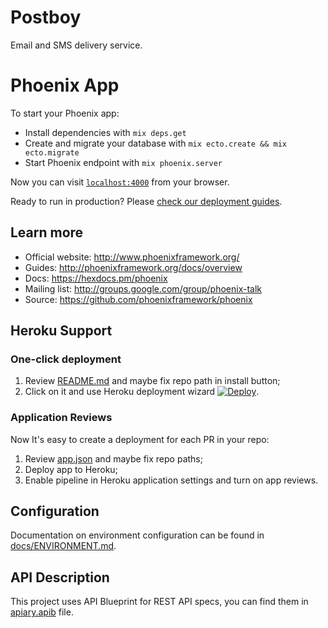 # Postboy

Email and SMS delivery service.

# Phoenix App

To start your Phoenix app:

  * Install dependencies with `mix deps.get`
  * Create and migrate your database with `mix ecto.create && mix ecto.migrate`
  * Start Phoenix endpoint with `mix phoenix.server`

Now you can visit [`localhost:4000`](http://localhost:4000) from your browser.

Ready to run in production? Please [check our deployment guides](http://www.phoenixframework.org/docs/deployment).

## Learn more

  * Official website: http://www.phoenixframework.org/
  * Guides: http://phoenixframework.org/docs/overview
  * Docs: https://hexdocs.pm/phoenix
  * Mailing list: http://groups.google.com/group/phoenix-talk
  * Source: https://github.com/phoenixframework/phoenix

## Heroku Support

### One-click deployment

  1. Review [README.md](README.md) and maybe fix repo path in install button;
  2. Click on it and use Heroku deployment wizard [![Deploy](https://www.herokucdn.com/deploy/button.svg)](https://heroku.com/deploy?template=https://github.com/Nebo15/postboy_api).

### Application Reviews

Now It's easy to create a deployment for each PR in your repo:

  1. Review [app.json](app.json) and maybe fix repo paths;
  2. Deploy app to Heroku;
  3. Enable pipeline in Heroku application settings and turn on app reviews.

## Configuration

Documentation on environment configuration can be found in [docs/ENVIRONMENT.md](docs/ENVIRONMENT.md).

## API Description

This project uses API Blueprint for REST API specs, you can find them in [apiary.apib](apiary.apib) file.
